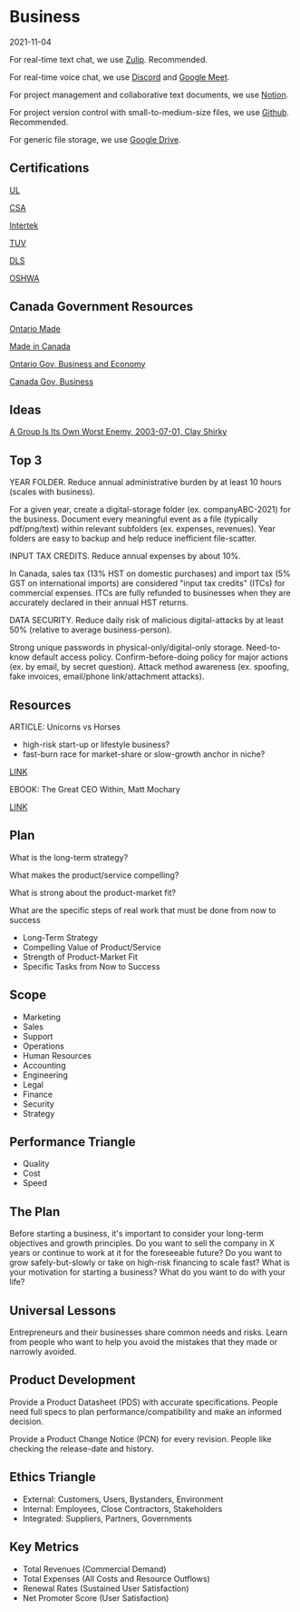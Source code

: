 # Business

2021-11-04

For real-time text chat, we use [Zulip](https://zulip.com/). Recommended.

For real-time voice chat, we use [Discord](https://discord.com/) and [Google Meet](https://meet.google.com/).

For project management and collaborative text documents, we use [Notion](https://www.notion.so).

For project version control with small-to-medium-size files, we use [Github](https://github.com/). Recommended.

For generic file storage, we use [Google Drive](https://drive.google.com).


## Certifications

[UL](https://www.ul.com/)

[CSA](https://www.csagroup.org/)

[Intertek](https://www.intertek.com/)

[TUV](https://www.tuv.com/canada/en/)

[DLS](https://www.dlsemc.com/)

[OSHWA](https://certification.oshwa.org/)

## Canada Government Resources

[Ontario Made](https://www.supportontariomade.ca/)

[Made in Canada](https://www.competitionbureau.gc.ca/eic/site/cb-bc.nsf/eng/03169.html)

[Ontario Gov, Business and Economy](https://www.ontario.ca/page/business-and-economy)

[Canada Gov, Business](https://www.canada.ca/en/services/business.html)

## Ideas

[A Group Is Its Own Worst Enemy, 2003-07-01, Clay Shirky](https://web.archive.org/web/20131130191257/http://www.shirky.com/writings/group_enemy.html)



## Top 3

YEAR FOLDER. Reduce annual administrative burden by at least 10 hours (scales with business).

For a given year, create a digital-storage folder (ex. companyABC-2021) for the business. Document every meaningful event as a file (typically pdf/png/text) within relevant subfolders (ex. expenses, revenues). Year folders are easy to backup and help reduce inefficient file-scatter.

INPUT TAX CREDITS. Reduce annual expenses by about 10%.

In Canada, sales tax (13% HST on domestic purchases) and import tax (5% GST on international imports) are considered "input tax credits" (ITCs) for commercial expenses. ITCs are fully refunded to businesses when they are accurately declared in their annual HST returns.

DATA SECURITY. Reduce daily risk of malicious digital-attacks by at least 50% (relative to average business-person).

Strong unique passwords in physical-only/digital-only storage. Need-to-know default access policy. Confirm-before-doing policy for major actions (ex. by email, by secret question). Attack method awareness (ex. spoofing, fake invoices, email/phone link/attachment attacks).

## Resources

ARTICLE: Unicorns vs Horses

* high-risk start-up or lifestyle business?
* fast-burn race for market-share or slow-growth anchor in niche?

[LINK](https://medium.com/@awilkinson/unicorns-vs-horses-f81d8dd61f17)

EBOOK: The Great CEO Within, Matt Mochary

[LINK](https://docs.google.com/document/d/1ZJZbv4J6FZ8Dnb0JuMhJxTnwl-dwqx5xl0s65DE3wO8)

## 

## Plan

What is the long-term strategy?

What makes the product/service compelling?

What is strong about the product-market fit?

What are the specific steps of real work that must be done from now to success

* Long-Term Strategy
* Compelling Value of Product/Service
* Strength of Product-Market Fit
* Specific Tasks from Now to Success

## Scope

* Marketing
* Sales
* Support
* Operations
* Human Resources
* Accounting
* Engineering
* Legal
* Finance
* Security
* Strategy

## Performance Triangle

* Quality
* Cost
* Speed

## The Plan

Before starting a business, it's important to consider your long-term objectives and growth principles. Do you want to sell the company in X years or continue to work at it for the foreseeable future? Do you want to grow safely-but-slowly or take on high-risk financing to scale fast? What is your motivation for starting a business? What do you want to do with your life?



## Universal Lessons

Entrepreneurs and their businesses share common needs and risks. Learn from people who want to help you avoid the mistakes that they made or narrowly avoided.



## Product Development

Provide a Product Datasheet (PDS) with accurate specifications. People need full specs to plan performance/compatibility and make an informed decision.

Provide a Product Change Notice (PCN) for every revision. People like checking the release-date and history.

## Ethics Triangle

* External: Customers, Users, Bystanders, Environment
* Internal: Employees, Close Contractors, Stakeholders
* Integrated: Suppliers, Partners, Governments

## Key Metrics

* Total Revenues (Commercial Demand)
* Total Expenses (All Costs and Resource Outflows)
* Renewal Rates (Sustained User Satisfaction)
* Net Promoter Score (User Satisfaction)


